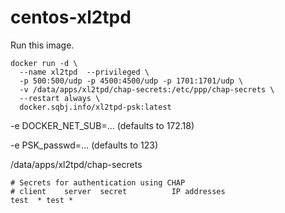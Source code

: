 # centos-xl2tpd
Run this image.
```shell
docker run -d \
  --name xl2tpd  --privileged \
  -p 500:500/udp -p 4500:4500/udp -p 1701:1701/udp \
  -v /data/apps/xl2tpd/chap-secrets:/etc/ppp/chap-secrets \
  --restart always \
  docker.sqbj.info/xl2tpd-psk:latest
```

-e DOCKER_NET_SUB=... (defaults to 172.18)

-e PSK_passwd=... (defaults to 123)

/data/apps/xl2tpd/chap-secrets
```shell
# Secrets for authentication using CHAP
# client	server	secret			IP addresses
test  * test *
```

